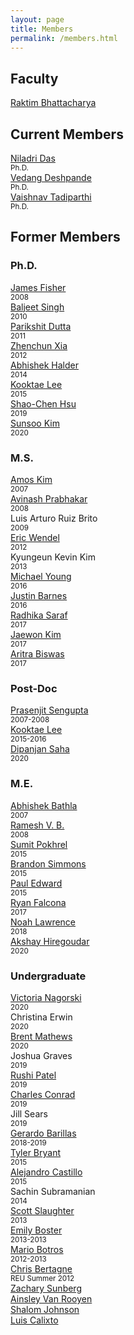 ```yaml
---
layout: page
title: Members
permalink: /members.html
---
```


## Faculty
[Raktim Bhattacharya](http://engineering.tamu.edu/aerospace/people/rbhattacharya)
<!--- [Full CV](/pdfs/raktim-cv.pdf) -->

## Current Members
<div class="former_students">
  <div><a href="https://www.linkedin.com/in/niladri-das">Niladri Das</a> <br> <small>Ph.D.</small></div>
  <div><a href ="https://www.linkedin.com/in/vedang-deshpande"> Vedang Deshpande </a> <br> <small>Ph.D.</small></div>
  <div><a href ="https://www.linkedin.com/in/vaishnav-tadiparthi-0453b923"> Vaishnav Tadiparthi </a><br> <small>Ph.D.</small></div>
</div>

## Former Members
### Ph.D.
<div class="former_students">
  <div><a href="https://www.linkedin.com/in/james-fisher-0ba9798b">James Fisher</a> <br> <small>2008</small></div>
  <div><a href="https://www.linkedin.com/in/baljeet-singh-9039b818">Baljeet Singh</a> <br> <small>2010</small></div>
  <div><a href ="https://www.linkedin.com/in/parikshit-dutta-7a862b13"> Parikshit Dutta </a> <br> <small>2011</small></div>
  <div><a href ="http://www.linkedin.com/pub/zhenchun-xia/10/633/129"> Zhenchun Xia </a><br> <small>2012</small></div>
  <div><a href = "https://www.abhishekhalder.org">Abhishek Halder </a> <br> <small>2014</small></div>
  <div><a href ="https://sites.google.com/view/kooktaelee"> Kooktae Lee </a> <br> <small>2015</small> </div>
  <div><a href ="https://www.linkedin.com/in/shaochenhsu"> Shao-Chen Hsu </a> <br> <small>2019</small></div>
  <div><a href="https://www.linkedin.com/in/sunsoo-kim-1222a511b">Sunsoo Kim</a> <br> <small>2020</small></div>
</div>

### M.S.

<div class="former_students">
    <div><a href="http://www.linkedin.com/pub/amos-kim/2b/63a/69"> Amos Kim</a><br> <small>2007</small> </div>
    <div><a href="http://www.linkedin.com/pub/avinash-prabhakar/4/3b3/464"> Avinash Prabhakar</a><br> <small>2008</small> </div>
    <div>Luis Arturo Ruiz Brito <br> <small>2009</small></div>
    <div><a href="http://www.linkedin.com/in/ericdbw">Eric Wendel </a> <br> <small>2012</small></div>
     <div>Kyungeun Kevin Kim <br> <small>2013</small></div>
     <div><a href = "http://www.linkedin.com/pub/michael-young/76/119/738?trk=pub-pbmap">Michael Young</a> <br> <small>2016</small></div>
     <div><a href = "https://www.linkedin.com/in/justinbarnes2013">Justin Barnes</a> <br> <small>2016</small> </div>
     <div><a href = "https://in.linkedin.com/in/radhika-saraf-93232498">Radhika Saraf</a> <br> <small>2017</small></div>
    <div><a href = "https://www.linkedin.com/in/jwkim8804">Jaewon Kim</a><br> <small>2017</small></div>
    <div><a href = "https://www.linkedin.com/in/aritrabiswas">Aritra Biswas</a><br> <small>2017</small></div>
</div>

### Post-Doc

<div class="former_students">
<div> <a href = "http://www.linkedin.com/in/prasenjitsengupta">Prasenjit Sengupta </a> <br> <small>2007-2008</small></div>
<div> <a href = "https://sites.google.com/view/kooktaelee">Kooktae Lee </a> <br> <small>2015-2016</small></div>
<div><a href ="http://linkedin.com/in/dipanjan-saha-37b53829"> Dipanjan Saha </a> <br> <small>2020</small></div>
</div>

### M.E.

<div class="former_students">
<div><a href="https://www.linkedin.com/in/abhishekbathla"> Abhishek Bathla </a><br> <small> 2007</small></div>
<div><a href="https://www.linkedin.com/in/vbramesh"> Ramesh V. B. </a> <br> <small> 2008</small></div>
<div><a href="https://www.linkedin.com/in/sumit-pokhrel-a60a7a66">Sumit Pokhrel</a><br> <small> 2015</small></div>
<div><a href="https://www.linkedin.com/in/brandon-simmons-928637b2">Brandon Simmons</a> <br> <small> 2015</small></div>
<div><a href="https://www.linkedin.com/in/pauldedward">Paul Edward </a> <br> <small>2015</small></div>
<div><a href="https://www.linkedin.com/in/ryan-falcona-952316146/">Ryan Falcona</a> <br> <small> 2017</small></div>
<div><a href="https://www.linkedin.com/in/noah-lawrence-abab34171">Noah Lawrence</a> <br> <small> 2018</small></div>
<div><a href="https://www.linkedin.com/in/akshay-hiregoudar/">Akshay Hiregoudar</a> <br> <small> 2020</small></div>
</div>

### Undergraduate
<div class="former_students">
      <div><a href="https://www.linkedin.com/in/victoria-n-485311aa/">Victoria Nagorski</a> <br> <small>2020</small></div>
      <div>Christina Erwin <br> <small>2020</small></div>
      <div><a href="https://www.linkedin.com/in/brent-mathews-b2724017a/">Brent Mathews</a> <br> <small>2020</small></div>
      <div>Joshua Graves <br> <small>2019</small></div>
      <div><a href="https://www.linkedin.com/in/rushi-patel-97071b19b/">Rushi Patel</a> <br> <small>2019</small></div>
      <div><a href="https://www.linkedin.com/in/charles-conrad-5a0791155/">Charles Conrad</a> <br> <small>2019</small></div>
      <div>Jill Sears <br> <small>2019</small></div>
      <div><a href="https://www.linkedin.com/in/gerardo-javier-barillas-0b1b9296/">Gerardo Barillas</a> <br> <small>2018-2019</small></div>
      <div><a href="https://www.linkedin.com/in/tyler-bryant-191125b0/">Tyler Bryant</a> <br> <small>2015</small></div>
      <div><a href="https://www.linkedin.com/in/alejandrojcastillo/">Alejandro Castillo</a> <br> <small>2015</small></div>
      <div>Sachin Subramanian <br> <small>2014</small></div>
      <div><a href="http://www.linkedin.com/pub/scott-slaughter/31/4a9/ba0">Scott Slaughter</a> <br> <small>2013</small></div>
      <div><a href="http://www.linkedin.com/pub/emily-boster/80/183/b89">Emily Boster</a> <br> <small>2013-2013</small></div>
      <div><a href="http://www.linkedin.com/pub/mario-botros/51/6b2/559">Mario Botros</a> <br> <small>2012-2013</small></div>
      <div><a href="http://www.linkedin.com/pub/christopher-bertagne/63/2b9/711">Chris Bertagne</a> <br> <small>REU Summer 2012</small></div>
      <div><a href="http://www.linkedin.com/pub/zachary-sunberg/24/669/540">Zachary Sunberg</a><br> <small> </small></div>
      <div><a href="http://www.linkedin.com/pub/ainsley-van-rooyen/32/59b/715">Ainsley Van Rooyen</a><br> <small> </small></div>
      <div><a href="http://www.linkedin.com/pub/shalom-johnson/25/135/55">Shalom Johnson</a><br> <small> </small></div>
      <div><a href="https://www.linkedin.com/in/luisfcalixto/">Luis Calixto</a> <br> <small> </small></div>
    </div>
